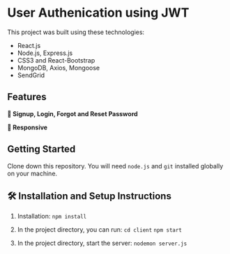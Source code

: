 # User Authenication using JWT

This project was built using these technologies: 
- React.js
- Node.js, Express.js
- CSS3 and React-Bootstrap
- MongoDB, Axios, Mongoose
- SendGrid

## Features

**📖 Signup, Login, Forgot and Reset Password**

**📱 Responsive**

## Getting Started

Clone down this repository. You will need `node.js` and `git` installed globally on your machine.

## 🛠 Installation and Setup Instructions

1. Installation: `npm install`

2. In the project directory, you can run: 
`cd client`
`npm start`

3. In the project directory, start the server: 
`nodemon server.js`
